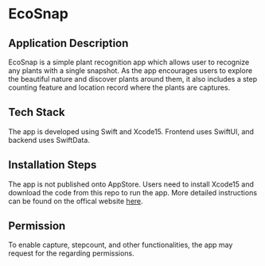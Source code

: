 # EcoSnap
## Application Description
EcoSnap is a simple plant recognition app which allows user to recognize any plants with a single snapshot. As the app encourages users to explore the beautiful nature and discover plants around them, it also includes a step counting feature and location record where the plants are captures.

## Tech Stack
The app is developed using Swift and Xcode15. Frontend uses SwiftUI, and backend uses SwiftData.

## Installation Steps
The app is not published onto AppStore. Users need to install Xcode15 and download the code from this repo to run the app. More detailed instructions can be found on the offical website [here](https://developer.apple.com/documentation/xcode/distributing-your-app-to-registered-devices#Prepare-for-your-build).

## Permission
To enable capture, stepcount, and other functionalities, the app may request for the regarding permissions.
